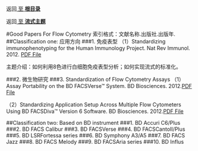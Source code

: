 返回[ 至 **根目录**](../../README.md)

返回[ 至 **流式主题**](facscontent.md)


#Good Papers For Flow Cytometry
索引格式：文献名称.出版社.出版年.
##Classification one: 应用方向
###1. 免疫表型
（1）Standardizing immunophenotyping for the Human Immunology Project. Nat Rev Immunol. 2012. [PDF File](http://pan.baidu.com/s/1jI7dbtc)

主题介绍：如何利用8色进行白细胞免疫表型分析；如何实现流式的标准化。

###2. 微生物研究
###3. Standardization of Flow Cytometry Assays
（1）Assay Portability on the BD FACSVerse™ System. BD Biosciences. 2012.[PDF File](http://pan.baidu.com/s/1pLe2CrD)

（2）Standardizing Application Setup Across Multiple Flow Cytometers Using BD FACSDiva™ Version 6 Software. BD Biosciences. 2012.[PDF File](http://pan.baidu.com/s/1hr4PdQW)

##Classification two: Based on BD instrument
###1. BD Accuri C6/Plus
###2. BD FACS Calibur
###3. BD FACSVerse
###4. BD FACSCantoII/Plus
###5. BD LSRFortessa series
###6. BD Symphony A3/A5
###7. BD FACS Jazz
###8. BD FACS Melody
###9. BD FACSAria series
###10. BD Influs
